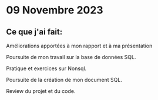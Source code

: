 # 09 Novembre 2023

## Ce que j'ai fait:

Améliorations apportées à mon rapport et à ma présentation

Poursuite de mon travail sur la base de données SQL.

Pratique et exercices sur Nonsql.

Poursuite de la création de mon document SQL.

Review du projet et du code.

